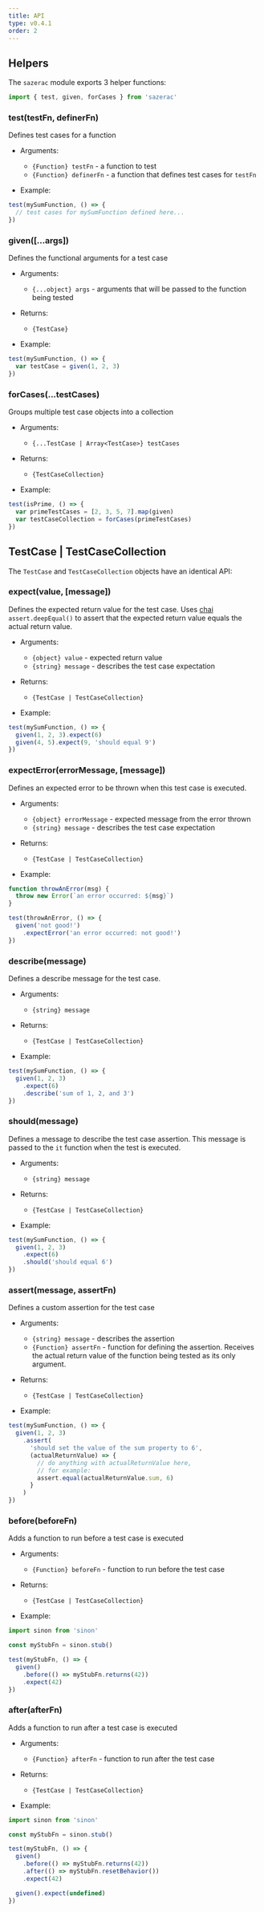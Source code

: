 ```yaml
---
title: API
type: v0.4.1
order: 2
---
```


Helpers
-------

The `sazerac` module exports 3 helper functions:

```js
import { test, given, forCases } from 'sazerac'
```

### test(testFn, definerFn)

Defines test cases for a function

- Arguments:
  - `{Function} testFn` - a function to test
  - `{Function} definerFn` - a function that defines test cases for `testFn`

- Example:

```js
test(mySumFunction, () => {
  // test cases for mySumFunction defined here...
})
```

### given([...args])

Defines the functional arguments for a test case

- Arguments:
  - `{...object} args` - arguments that will be passed to the function being tested

- Returns:
  - `{TestCase}`

- Example:

```js
test(mySumFunction, () => {
  var testCase = given(1, 2, 3)
})
```

### forCases(...testCases)

Groups multiple test case objects into a collection

- Arguments:
  - `{...TestCase | Array<TestCase>} testCases`

- Returns:
  - `{TestCaseCollection}`

- Example:

```js
test(isPrime, () => {
  var primeTestCases = [2, 3, 5, 7].map(given)
  var testCaseCollection = forCases(primeTestCases)
})
```


TestCase | TestCaseCollection
-----------------------------

The `TestCase` and `TestCaseCollection` objects have an identical API:

### expect(value, [message])

Defines the expected return value for the test case. Uses [chai](http://chaijs.com) `assert.deepEqual()` to assert that the expected return value equals the actual return value.

- Arguments:
  - `{object} value` - expected return value
  - `{string} message` - describes the test case expectation

- Returns:
  - `{TestCase | TestCaseCollection}`

- Example:

```js
test(mySumFunction, () => {
  given(1, 2, 3).expect(6)
  given(4, 5).expect(9, 'should equal 9')
})
```

### expectError(errorMessage, [message])

Defines an expected error to be thrown when this test case is executed.

- Arguments:
  - `{object} errorMessage` - expected message from the error thrown
  - `{string} message` - describes the test case expectation
  
- Returns:
  - `{TestCase | TestCaseCollection}`

- Example:

```js
function throwAnError(msg) {
  throw new Error(`an error occurred: ${msg}`)
}

test(throwAnError, () => {
  given('not good!')
    .expectError('an error occurred: not good!')
})
```

### describe(message)

Defines a describe message for the test case.

- Arguments:
  - `{string} message`

- Returns:
  - `{TestCase | TestCaseCollection}`

- Example:

```js
test(mySumFunction, () => {
  given(1, 2, 3)
    .expect(6)
    .describe('sum of 1, 2, and 3')
})
```

### should(message)

Defines a message to describe the test case assertion. This message is passed to the `it` function when the test is executed.

- Arguments:
  - `{string} message`

- Returns:
  - `{TestCase | TestCaseCollection}`

- Example:

```js
test(mySumFunction, () => {
  given(1, 2, 3)
    .expect(6)
    .should('should equal 6')
})
```

### assert(message, assertFn)

Defines a custom assertion for the test case

- Arguments:
  - `{string} message` - describes the assertion
  - `{Function} assertFn` - function for defining the assertion. Receives the actual return value of the function being tested as its only argument.

- Returns:
  - `{TestCase | TestCaseCollection}`

- Example:

```js
test(mySumFunction, () => {
  given(1, 2, 3)
    .assert(
      'should set the value of the sum property to 6',
      (actualReturnValue) => {
        // do anything with actualReturnValue here,
        // for example:
        assert.equal(actualReturnValue.sum, 6)
      }
    )
})
```

### before(beforeFn)

Adds a function to run before a test case is executed

- Arguments:
  - `{Function} beforeFn` - function to run before the test case

- Returns:
  - `{TestCase | TestCaseCollection}`

- Example:

```js
import sinon from 'sinon'

const myStubFn = sinon.stub()

test(myStubFn, () => {
  given()
    .before(() => myStubFn.returns(42))
    .expect(42)
})
```

### after(afterFn)

Adds a function to run after a test case is executed

- Arguments:
  - `{Function} afterFn` - function to run after the test case

- Returns:
  - `{TestCase | TestCaseCollection}`

- Example:

```js
import sinon from 'sinon'

const myStubFn = sinon.stub()

test(myStubFn, () => {
  given()
    .before(() => myStubFn.returns(42))
    .after(() => myStubFn.resetBehavior())
    .expect(42)

  given().expect(undefined)
})
```
